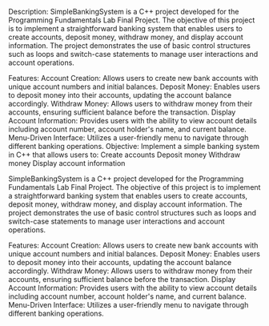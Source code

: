Description:
SimpleBankingSystem is a C++ project developed for the Programming Fundamentals Lab Final Project. 
The objective of this project is to implement a straightforward banking system that enables users to create accounts, deposit money, withdraw money, and display account information.
The project demonstrates the use of basic control structures such as loops and switch-case statements to manage user interactions and account operations.

Features:
Account Creation: Allows users to create new bank accounts with unique account numbers and initial balances.
Deposit Money: Enables users to deposit money into their accounts, updating the account balance accordingly.
Withdraw Money: Allows users to withdraw money from their accounts, ensuring sufficient balance before the transaction.
Display Account Information: Provides users with the ability to view account details including account number, account holder's name, and current balance.
Menu-Driven Interface: Utilizes a user-friendly menu to navigate through different banking operations.
Objective:
Implement a simple banking system in C++ that allows users to:
Create accounts
Deposit money
Withdraw money
Display account information

SimpleBankingSystem is a C++ project developed for the Programming Fundamentals Lab Final Project. 
The objective of this project is to implement a straightforward banking system that enables users to create accounts, deposit money, withdraw money, and display account information. 
The project demonstrates the use of basic control structures such as loops and switch-case statements to manage user interactions and account operations.

Features:
Account Creation: Allows users to create new bank accounts with unique account numbers and initial balances.
Deposit Money: Enables users to deposit money into their accounts, updating the account balance accordingly.
Withdraw Money: Allows users to withdraw money from their accounts, ensuring sufficient balance before the transaction.
Display Account Information: Provides users with the ability to view account details including account number, account holder's name, and current balance.
Menu-Driven Interface: Utilizes a user-friendly menu to navigate through different banking operations.
